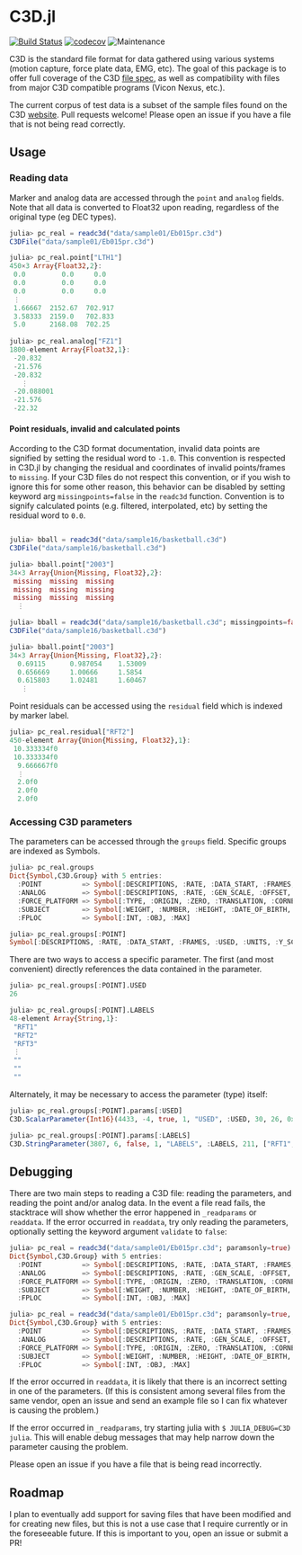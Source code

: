 # C3D.jl

[![Build Status](https://travis-ci.com/halleysfifthinc/C3D.jl.svg?branch=master)](https://travis-ci.com/halleysfifthinc/C3D.jl)
[![codecov](https://codecov.io/gh/halleysfifthinc/C3D.jl/branch/master/graph/badge.svg)](https://codecov.io/gh/halleysfifthinc/C3D.jl)
![Maintenance](https://img.shields.io/maintenance/yes/2020)

C3D is the standard file format for data gathered using various systems (motion capture, force plate data, EMG, etc). The goal of this package is to offer full coverage of the C3D [file spec](https://www.c3d.org), as well as compatibility with files from major C3D compatible programs (Vicon Nexus, etc.).

The current corpus of test data is a subset of the sample files found on the C3D [website](https://www.c3d.org/sampledata.html). 
Pull requests welcome! Please open an issue if you have a file that is not being read correctly.

## Usage

### Reading data

Marker and analog data are accessed through the `point` and `analog` fields. Note that all data is converted to Float32 upon reading, regardless of the original type (eg DEC types).

```julia
julia> pc_real = readc3d("data/sample01/Eb015pr.c3d")
C3DFile("data/sample01/Eb015pr.c3d")

julia> pc_real.point["LTH1"]
450×3 Array{Float32,2}:
 0.0         0.0     0.0
 0.0         0.0     0.0
 0.0         0.0     0.0
 ⋮
 1.66667  2152.67  702.917
 3.58333  2159.0   702.833
 5.0      2168.08  702.25
 
julia> pc_real.analog["FZ1"]
1800-element Array{Float32,1}:
 -20.832
 -21.576
 -20.832
   ⋮
 -20.088001
 -21.576
 -22.32
```

#### Point residuals, invalid and calculated points

According to the C3D format documentation, invalid data points are signified by setting the residual word to `-1.0`. This convention is respected in C3D.jl by changing the residual and coordinates of invalid points/frames to `missing`. If your C3D files do not respect this convention, or if you wish to ignore this for some other reason, this behavior can be disabled by setting keyword arg `missingpoints=false` in the `readc3d` function. Convention is to signify calculated points (e.g. filtered, interpolated, etc) by setting the residual word to `0.0`.

```julia

julia> bball = readc3d("data/sample16/basketball.c3d")
C3DFile("data/sample16/basketball.c3d")

julia> bball.point["2003"]
34×3 Array{Union{Missing, Float32},2}:
 missing  missing  missing
 missing  missing  missing
 missing  missing  missing
  ⋮

julia> bball = readc3d("data/sample16/basketball.c3d"; missingpoints=false)
C3DFile("data/sample16/basketball.c3d")

julia> bball.point["2003"]
34×3 Array{Union{Missing, Float32},2}:
  0.69115      0.987054    1.53009
  0.656669     1.00666     1.5854
  0.615803     1.02481     1.60467
   ⋮
```

Point residuals can be accessed using the `residual` field which is indexed by marker label.

```julia
julia> pc_real.residual["RFT2"]
450-element Array{Union{Missing, Float32},1}:
 10.333334f0
 10.333334f0
  9.666667f0
  ⋮
  2.0f0
  2.0f0
  2.0f0
```

### Accessing C3D parameters

The parameters can be accessed through the `groups` field. Specific groups are indexed as Symbols.

```julia
julia> pc_real.groups
Dict{Symbol,C3D.Group} with 5 entries:
  :POINT          => Symbol[:DESCRIPTIONS, :RATE, :DATA_START, :FRAMES, :USED, :UNITS, :Y_SCREEN, :LABELS, :X_SCREEN, :SCALE]
  :ANALOG         => Symbol[:DESCRIPTIONS, :RATE, :GEN_SCALE, :OFFSET, :USED, :UNITS, :LABELS, :SCALE]
  :FORCE_PLATFORM => Symbol[:TYPE, :ORIGIN, :ZERO, :TRANSLATION, :CORNERS, :USED, :ROTATION, :CHANNEL]
  :SUBJECT        => Symbol[:WEIGHT, :NUMBER, :HEIGHT, :DATE_OF_BIRTH, :GENDER, :PROJECT, :TARGET_RADIUS, :NAME]
  :FPLOC          => Symbol[:INT, :OBJ, :MAX]

julia> pc_real.groups[:POINT]
Symbol[:DESCRIPTIONS, :RATE, :DATA_START, :FRAMES, :USED, :UNITS, :Y_SCREEN, :LABELS, :X_SCREEN, :SCALE]
```

There are two ways to access a specific parameter. The first (and most convenient) directly references the data contained in the parameter.

```julia
julia> pc_real.groups[:POINT].USED
26

julia> pc_real.groups[:POINT].LABELS
48-element Array{String,1}:
 "RFT1"
 "RFT2"
 "RFT3"
 ⋮
 ""
 ""
 ""
```

Alternately, it may be necessary to access the parameter (type) itself:

```julia
julia> pc_real.groups[:POINT].params[:USED]
C3D.ScalarParameter{Int16}(4433, -4, true, 1, "USED", :USED, 30, 26, 0x17, "* Number of points used")

julia> pc_real.groups[:POINT].params[:LABELS]
C3D.StringParameter(3807, 6, false, 1, "LABELS", :LABELS, 211, ["RFT1", "RFT2", "RFT3",  …  "", "", ""], 0x0c, "Point labels")
```

## Debugging

There are two main steps to reading a C3D file: reading the parameters, and reading the point and/or analog data. In the event a file read fails, the stacktrace will show whether the error happened in `_readparams` or `readdata`. If the error occurred in `readdata`, try only reading the parameters, optionally setting the keyword argument `validate` to `false`:

```julia
julia> pc_real = readc3d("data/sample01/Eb015pr.c3d"; paramsonly=true)
Dict{Symbol,C3D.Group} with 5 entries:
  :POINT          => Symbol[:DESCRIPTIONS, :RATE, :DATA_START, :FRAMES, :USED, :UNITS, :Y_SCREEN, :LABELS, :X_SCREEN, :SCALE]
  :ANALOG         => Symbol[:DESCRIPTIONS, :RATE, :GEN_SCALE, :OFFSET, :USED, :UNITS, :LABELS, :SCALE]
  :FORCE_PLATFORM => Symbol[:TYPE, :ORIGIN, :ZERO, :TRANSLATION, :CORNERS, :USED, :ROTATION, :CHANNEL]
  :SUBJECT        => Symbol[:WEIGHT, :NUMBER, :HEIGHT, :DATE_OF_BIRTH, :GENDER, :PROJECT, :TARGET_RADIUS, :NAME]
  :FPLOC          => Symbol[:INT, :OBJ, :MAX]

julia> pc_real = readc3d("data/sample01/Eb015pr.c3d"; paramsonly=true, validate=false)
Dict{Symbol,C3D.Group} with 5 entries:
  :POINT          => Symbol[:DESCRIPTIONS, :RATE, :DATA_START, :FRAMES, :USED, :UNITS, :Y_SCREEN, :LABELS, :X_SCREEN, :SCALE]
  :ANALOG         => Symbol[:DESCRIPTIONS, :RATE, :GEN_SCALE, :OFFSET, :USED, :UNITS, :LABELS, :SCALE]
  :FORCE_PLATFORM => Symbol[:TYPE, :ORIGIN, :ZERO, :TRANSLATION, :CORNERS, :USED, :ROTATION, :CHANNEL]
  :SUBJECT        => Symbol[:WEIGHT, :NUMBER, :HEIGHT, :DATE_OF_BIRTH, :GENDER, :PROJECT, :TARGET_RADIUS, :NAME]
  :FPLOC          => Symbol[:INT, :OBJ, :MAX]
```

If the error occurred in `readdata`, it is likely that there is an incorrect setting in one of the parameters. (If this is consistent among several files from the same vendor, open an issue and send an example file so I can fix whatever is causing the problem.)

If the error occurred in `_readparams`, try starting julia with `$ JULIA_DEBUG=C3D julia`. This will enable debug messages that may help narrow down the parameter causing the problem.

Please open an issue if you have a file that is being read incorrectly.

## Roadmap

I plan to eventually add support for saving files that have been modified and for creating new files, but this is not a use case that I require currently or in the foreseeable future. If this is important to you, open an issue or submit a PR!
